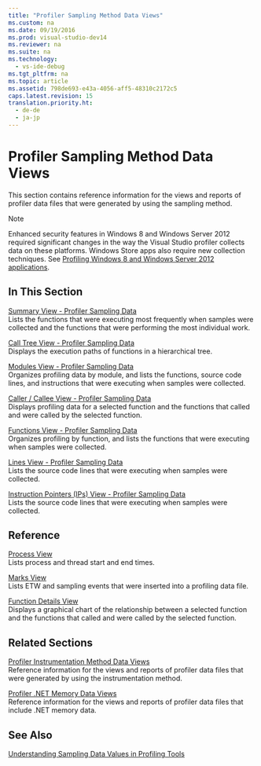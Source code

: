 ```yaml
---
title: "Profiler Sampling Method Data Views"
ms.custom: na
ms.date: 09/19/2016
ms.prod: visual-studio-dev14
ms.reviewer: na
ms.suite: na
ms.technology: 
  - vs-ide-debug
ms.tgt_pltfrm: na
ms.topic: article
ms.assetid: 798de693-e43a-4056-aff5-48310c2172c5
caps.latest.revision: 15
translation.priority.ht: 
  - de-de
  - ja-jp
---
```

# Profiler Sampling Method Data Views
This section contains reference information for the views and reports of profiler data files that were generated by using the sampling method.  
  
> [!NOTE]
>  Enhanced security features in Windows 8 and Windows Server 2012 required significant changes in the way the Visual Studio profiler collects data on these platforms. Windows Store apps also require new collection techniques. See [Profiling Windows 8 and Windows Server 2012 applications](../vs140/Performance-Tools-on-Windows-8-and-Windows-Server-2012-applications.md).  
  
## In This Section  
 [Summary View - Profiler Sampling Data](../vs140/Summary-View---Sampling-Data.md)  
 Lists the functions that were executing most frequently when samples were collected and the functions that were performing the most individual work.  
  
 [Call Tree View - Profiler Sampling Data](../vs140/Call-Tree-View---Sampling-Data.md)  
 Displays the execution paths of functions in a hierarchical tree.  
  
 [Modules View - Profiler Sampling Data](../vs140/Modules-View---Sampling-Data.md)  
 Organizes profiling data by module, and lists the functions, source code lines, and instructions that were executing when samples were collected.  
  
 [Caller / Callee View - Profiler Sampling Data](../vs140/Caller---Callee-View---Sampling-Data.md)  
 Displays profiling data for a selected function and the functions that called and were called by the selected function.  
  
 [Functions View - Profiler Sampling Data](../vs140/Functions-View---Sampling-Data.md)  
 Organizes profiling by function, and lists the functions that were executing when samples were collected.  
  
 [Lines View - Profiler Sampling Data](../vs140/Lines-View---Sampling-Data.md)  
 Lists the source code lines that were executing when samples were collected.  
  
 [Instruction Pointers (IPs) View - Profiler Sampling Data](../vs140/Instruction-Pointers--IPs--View---Sampling-Data.md)  
 Lists the source code lines that were executing when samples were collected.  
  
## Reference  
 [Process View](../vs140/Process-View.md)  
 Lists process and thread start and end times.  
  
 [Marks View](../vs140/Marks-View.md)  
 Lists ETW and sampling events that were inserted into a profiling data file.  
  
 [Function Details View](../vs140/Function-Details-View.md)  
 Displays a graphical chart of the relationship between a selected function and the functions that called and were called by the selected function.  
  
## Related Sections  
 [Profiler Instrumentation Method Data Views](../vs140/Instrumentation-Method-Data-Views.md)  
 Reference information for the views and reports of profiler data files that were generated by using the instrumentation method.  
  
 [Profiler .NET Memory Data Views](../vs140/.NET-Memory-Data-Views.md)  
 Reference information for the views and reports of profiler data files that include .NET memory data.  
  
## See Also  
 [Understanding Sampling Data Values in Profiling Tools](../vs140/Understanding-Sampling-Data-Values.md)